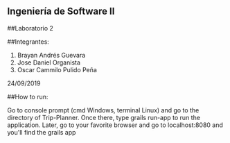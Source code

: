 ## Ingeniería de Software II

##Laboratorio 2
    
##Integrantes:

1. Brayan Andrés Guevara
2. Jose Daniel Organista
3. Oscar Cammilo Pulido Peña

24/09/2019

##How to run:

Go to console prompt (cmd Windows, terminal Linux) and go to the directory of Trip-Planner.
Once there, type grails run-app to run the application.
Later, go to your favorite browser and go to localhost:8080 and you'll find the grails app

